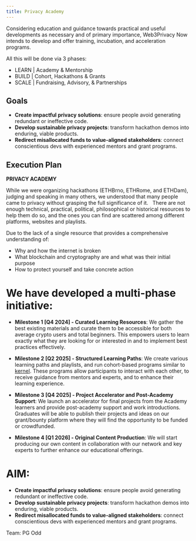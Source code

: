 ```yaml
---
title: Privacy Academy
---
```


Considering education and guidance towards practical and useful developments as necessary and of primary importance, Web3Privacy Now intends to develop and offer training, incubation, and acceleration programs.

All this will be done via 3 phases:

- LEARN | Academy & Mentorship
- BUILD | Cohort, Hackathons & Grants
- SCALE | Fundraising, Advisory, & Partnerships

## Goals

- **Create impactful privacy solutions**: ensure people avoid generating redundant or ineffective code.
- **Develop sustainable privacy projects**: transform hackathon demos into enduring, viable products.
- **Redirect misallocated funds to value-aligned stakeholders**: connect conscientious devs with experienced mentors and grant programs.

## Execution Plan

**PRIVACY ACADEMY**

While we were organizing hackathons (ETHBrno, ETHRome, and ETHDam), judging and speaking in many others, we understood that many people came to privacy without grasping the full significance of it.   There are not enough technical, practical, political, philosophical or historical resources to help them do so, and the ones you can find are scattered among different platforms, websites and playlists. 

Due to the lack of a single resource that provides a comprehensive understanding of:

- Why and how the internet is broken
- What blockchain and cryptography are and what was their initial purpose 
- How to protect yourself and take concrete action

# We have developed a multi-phase initiative:

- **Milestone 1 [Q4 2024] - Curated Learning Resources**: We gather the best existing materials and curate them to be accessible for both average crypto users and total beginners. This empowers users to learn exactly what they are looking for or interested in and to implement best practices effectively.

- **Milestone 2 [Q2 2025] - Structured Learning Paths**: We create various learning paths and playlists, and run cohort-based programs similar to [kernel](https://www.kernel.community/en/). These programs allow participants to interact with each other, to receive guidance from mentors and experts, and to enhance their learning experience.

- **Milestone 3 [Q4 2025] - Project Accelerator and Post-Academy Support**: We launch an accelerator for final projects from the Academy learners and provide post-academy support and work introductions. Graduates will be able to publish their projects and ideas on our grant/bounty platform where they will find the opportunity to be funded or crowdfunded.

- **Milestone 4 [Q1 2026] - Original Content Production**: We will start producing our own content in collaboration with our network and key experts to further enhance our educational offerings.

# AIM:

- **Create impactful privacy solutions**: ensure people avoid generating redundant or ineffective code.
- **Develop sustainable privacy projects**: transform hackathon demos into enduring, viable products.
- **Redirect misallocated funds to value-aligned stakeholders**: connect conscientious devs with experienced mentors and grant programs.

Team:
PG
Odd

